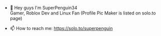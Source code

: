 - 👋 Hey guys I'm SuperPenguin34                                 
Gamer, Roblox Dev and Linux Fan (Profile Pic Maker is listed on solo.to page)

- 📫 How to reach me: https://solo.to/superpenguin
<!---
CoolPenguin27/CoolPenguin27 is a ✨ special ✨ repository because its `README.md` (this file) appears on your GitHub profile.
You can click the Preview link to take a look at your changes.
--->
